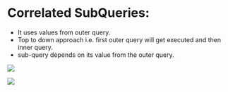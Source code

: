 # **Correlated SubQueries:**

- It uses values from outer query.
- Top to down approach i.e. first outer query will get executed and then inner query.
- sub-query depends on its value from the outer query.

**![](https://lh3.googleusercontent.com/DUxiQ1ZEVxDpXeh5tD2tOIu-cy-GLCgx9E5WO1Y42E9BZd9ez-nx4z9o4FPaGEXNRXdb5CTLW22Jd5LKH6RPtuQF6SmBOMKxb7pszBJnjW3GInkzGK2vGjwS7jV79z4ty715EP3Z-PkoS0SYPQcJ5Q)**

**![](https://lh5.googleusercontent.com/DGSe1eHcEklTAyR0s5D3LvMNOK83V4z_8g2K-5h9BeexXAPAtN9Ft9nXcmkKmQ6mk8QXEmltq5WlTU2GbeUJ8g9oig84z4gplo_f6P-cc8skXMzkSH7Vo0f4EBotEKTN6-v8grT2kX0eCAYjHWM8SA)**

